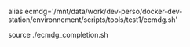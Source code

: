 alias ecmdg='/mnt/data/work/dev-perso/docker-dev-station/environnement/scripts/tools/test1/ecmdg.sh'

source ./ecmdg_completion.sh 

